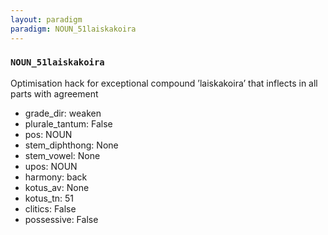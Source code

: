 ```yaml
---
layout: paradigm
paradigm: NOUN_51laiskakoira
---
```

### ` NOUN_51laiskakoira `

Optimisation hack for exceptional compound ’laiskakoira’ that inflects in all parts with agreement
* grade_dir: weaken
* plurale_tantum: False
* pos: NOUN
* stem_diphthong: None
* stem_vowel: None
* upos: NOUN
* harmony: back
* kotus_av: None
* kotus_tn: 51
* clitics: False
* possessive: False
